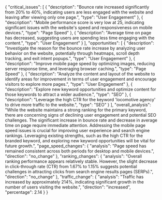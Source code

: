 {
    "critical_issues": [
        {
            "description": "Bounce rate increased significantly from 20% to 40%, indicating users are less engaged with the website and leaving after viewing only one page.",
            "type": "User Engagement"
        },
        {
            "description": "Mobile performance score is very low at 25, indicating significant issues with the website's speed and responsiveness on mobile devices.",
            "type": "Page Speed"
        },
        {
            "description": "Average time on page has decreased, suggesting users are spending less time engaging with the content.",
            "type": "User Engagement"
        }
    ],
    "opportunities": [
        {
            "description": "Investigate the reason for the bounce rate increase by analyzing user behavior on the website, potentially through heatmaps, scroll depth tracking, and exit intent popups.",
            "type": "User Engagement"
        },
        {
            "description": "Improve mobile page speed by optimizing images, reducing server response time, and leveraging browser caching.",
            "type": "Page Speed"
        },
        {
            "description": "Analyze the content and layout of the website to identify areas for improvement in terms of user engagement and encourage visitors to explore more pages.",
            "type": "User Engagement"
        },
        {
            "description": "Explore new keyword opportunities and optimize content for those keywords to attract a wider audience.",
            "type": "SEO"
        },
        {
            "description": "Leverage the high CTR for the keyword 'locomotive agency' to drive more traffic to the website.",
            "type": "SEO"
        }
    ],
    "overall_analysis": "While the website maintains a strong ranking for the primary keyword, there are concerning signs of declining user engagement and potential SEO challenges. The significant increase in bounce rate and decrease in average time on page require immediate attention. Addressing the mobile page speed issues is crucial for improving user experience and search engine rankings. Leveraging existing strengths, such as the high CTR for the branded keyword, and exploring new keyword opportunities will be vital for future growth.",
    "page_speed_changes": {
        "analysis": "Page speed has remained consistent across both periods for desktop and mobile devices.",
        "direction": "no_change"
    },
    "ranking_changes": {
        "analysis": "Overall ranking performance appears relatively stable. However, the slight decrease in click-through rate (CTR) from 1.67% to 1.15% suggests potential challenges in attracting clicks from search engine results pages (SERPs).",
        "direction": "no_change"
    },
    "traffic_change": {
        "analysis": "Traffic has increased by approximately 214%, indicating significant growth in the number of users visiting the website.",
        "direction": "increased",
        "percentage": 2.14
    }
}